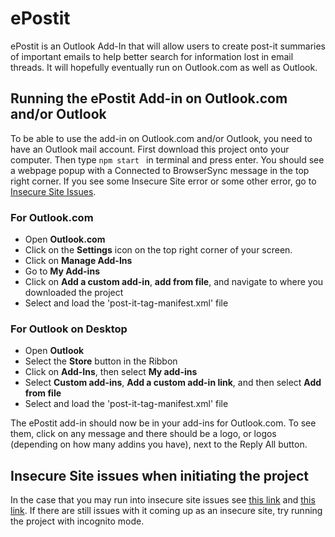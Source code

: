 # ePostit

ePostit is an Outlook Add-In that will allow users to create post-it summaries of important emails to help better search for information lost in email threads. It will hopefully eventually run on Outlook.com as well as Outlook.

## Running the ePostit Add-in on Outlook.com and/or Outlook
To be able to use the add-in on Outlook.com and/or Outlook, you need to have an Outlook mail account.
First download this project onto your computer. Then type `npm start ` in terminal and press enter. You should see a webpage popup with a Connected to BrowserSync message in the top right corner. If you see some Insecure Site error or some other error, go to [Insecure Site Issues](https://github.com/sarmxzh/ePostit#insecure-site-issue-when-initiating-the-project).

### For Outlook.com
- Open **Outlook.com**
- Click on the **Settings** icon on the top right corner of your screen.
- Click on **Manage Add-Ins**
- Go to **My Add-ins**
- Click on **Add a custom add-in**, **add from file**, and navigate to where you downloaded the project
- Select and load the 'post-it-tag-manifest.xml' file

### For Outlook on Desktop
- Open **Outlook**
- Select the **Store** button in the Ribbon
- Click on **Add-Ins**, then select **My add-ins**
- Select **Custom add-ins**, **Add a custom add-in link**, and then select **Add from file**
- Select and load the 'post-it-tag-manifest.xml' file

The ePostit add-in should now be in your add-ins for Outlook.com. To see them, click on any message and there should be a logo, or logos (depending on how many addins you have), next to the Reply All button.

## Insecure Site issues when initiating the project
In the case that you may run into insecure site issues see [this link](https://github.com/OfficeDev/generator-office/blob/master/src/docs/ssl.md) and [this link](https://github.com/OfficeDev/generator-office/issues/244). If there are still issues with it coming up as an insecure site, try running the project with incognito mode.

